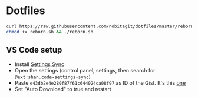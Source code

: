 # Dotfiles

```sh
curl https://raw.githubusercontent.com/nobitagit/dotfiles/master/reborn.sh > ~/reborn.sh
chmod +x reborn.sh && ./reborn.sh
```

## VS Code setup

- Install [Settings Sync](https://shanalikhan.github.io/2015/12/15/Visual-Studio-Code-Sync-Settings.html)
- Open the settings (control panel, settings, then search for `@ext:shan.code-settings-sync`)
- Paste `e43db2e4e280f87f61c644024ca08f97` as ID of the Gist. It's this [one](https://gist.github.com/nobitagit/e43db2e4e280f87f61c644024ca08f97)
- Set "Auto Download" to true and restart
